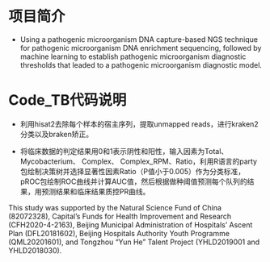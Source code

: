 
# 项目简介
* Using a pathogenic microorganism DNA capture-based NGS technique for pathogenic microorganism DNA enrichment sequencing, followed by machine learning to establish pathogenic microorganism diagnostic thresholds that leaded to a pathogenic microorganism diagnostic model. 

# Code_TB代码说明
* 利用hisat2去除每个样本的宿主序列，提取unmapped reads，进行kraken2分类以及braken矫正。

* 将临床数据的判定结果用0和1表示阴性和阳性，输入因素为Total、Mycobacterium、 Complex、 Complex_RPM、Ratio，利用R语言的party包绘制决策树并选择显著性因素Ratio（P值小于0.005）作为分类标准，pROC包绘制ROC曲线并计算AUC值，然后根据做种阈值预测每个队列的结果，用预测结果和临床结果质控PR曲线。









This study was supported by the Natural Science Fund of China (82072328), Capital’s Funds for Health Improvement and Research (CFH2020-4-2163), Beijing Municipal Administration of Hospitals’ Ascent Plan (DFL20181602), Beijing Hospitals Authority Youth Programme (QML20201601), and Tongzhou “Yun He” Talent Project (YHLD2019001 and YHLD2018030).

